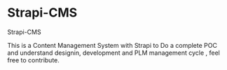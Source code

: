 # Strapi-CMS
Strapi-CMS

This is a Content Management System with Strapi to Do a complete POC and understand  designin, development and PLM management cycle , feel free to contribute.
